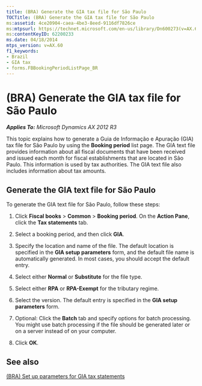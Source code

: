 ```yaml
---
title: (BRA) Generate the GIA tax file for São Paulo
TOCTitle: (BRA) Generate the GIA tax file for São Paulo
ms:assetid: 4ce20904-caea-4be3-8eed-9116df7826ce
ms:mtpsurl: https://technet.microsoft.com/en-us/library/Dn600273(v=AX.60)
ms:contentKeyID: 62200233
ms.date: 04/18/2014
mtps_version: v=AX.60
f1_keywords:
- Brazil
- GIA tax
- forms.FBBookingPeriodListPage_BR
---
```


# (BRA) Generate the GIA tax file for São Paulo 


_**Applies To:** Microsoft Dynamics AX 2012 R3_

This topic explains how to generate a Guia de Informação e Apuração (GIA) tax file for São Paulo by using the **Booking period** list page. The GIA text file provides information about all fiscal documents that have been received and issued each month for fiscal establishments that are located in São Paulo. This information is used by tax authorities. The GIA text file also includes information about tax amounts.

## Generate the GIA text file for São Paulo

To generate the GIA text file for São Paulo, follow these steps:

1.  Click **Fiscal books** \> **Common** \> **Booking period**. On the **Action Pane**, click the **Tax statements** tab.

2.  Select a booking period, and then click **GIA**.

3.  Specify the location and name of the file. The default location is specified in the **GIA setup parameters** form, and the default file name is automatically generated. In most cases, you should accept the default entry.

4.  Select either **Normal** or **Substitute** for the file type.

5.  Select either **RPA** or **RPA-Exempt** for the tributary regime.

6.  Select the version. The default entry is specified in the **GIA setup parameters** form.

7.  Optional: Click the **Batch** tab and specify options for batch processing. You might use batch processing if the file should be generated later or on a server instead of on your computer.

8.  Click **OK**.

## See also

[(BRA) Set up parameters for GIA tax statements](bra-set-up-parameters-for-gia-tax-statements.md)

  


